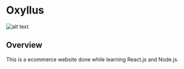 
# Oxyllus

![alt text](https://i.imgur.com/XKljCuk.png)

## Overview

This is a ecommerce website done while learning React.js and Node.js.
